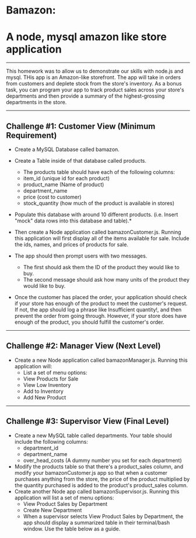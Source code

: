 # Bamazon:  
# A node, mysql amazon like store application
---
This homework was to allow us to demonstrate our skills with node.js and mysql.  THis app is an Amazon-like storefront. The app will take in orders from customers and deplete stock from the store's inventory. As a bonus task, you can program your app to track product sales across your store's departments and then provide a summary of the highest-grossing departments in the store.

---
## Challenge #1: Customer View (Minimum Requirement)

* Create a MySQL Database called bamazon.
* Create a Table inside of that database called products.
    - The products table should have each of the following columns:
    - item_id (unique id for each product)
    - product_name (Name of product)
    - department_name
    - price (cost to customer)
    - stock_quantity (how much of the product is available in stores)

* Populate this database with around 10 different products. (i.e. Insert "mock" data rows into this database and table).*
* Then create a Node application called bamazonCustomer.js. Running this application will first display all of the items available for sale. Include the ids, names, and prices of products for sale.
* The app should then prompt users with two messages.
    - The first should ask them the ID of the product they would like to buy.
    - The second message should ask how many units of the product they would like to buy.

* Once the customer has placed the order, your application should check if your store has enough of the product to meet the customer's request.
If not, the app should log a phrase like Insufficient quantity!, and then prevent the order from going through.
However, if your store does have enough of the product, you should fulfill the customer's order.

---
## Challenge #2: Manager View (Next Level)

* Create a new Node application called bamazonManager.js. Running this application will:
    - List a set of menu options:
    - View Products for Sale
    - View Low Inventory
    - Add to Inventory
    - Add New Product

---
## Challenge #3: Supervisor View (Final Level)

* Create a new MySQL table called departments. Your table should include the following columns:
    - department_id
    - department_name
    - over_head_costs (A dummy number you set for each department)
* Modify the products table so that there's a product_sales column, and modify your bamazonCustomer.js app so that when a customer purchases anything from the store, the price of the product multiplied by the quantity purchased is added to the product's product_sales column.
* Create another Node app called bamazonSupervisor.js. Running this application will list a set of menu options:
    - View Product Sales by Department
    - Create New Department
    - When a supervisor selects View Product Sales by Department, the app should display a summarized table in their terminal/bash window. Use the table below as a guide.
